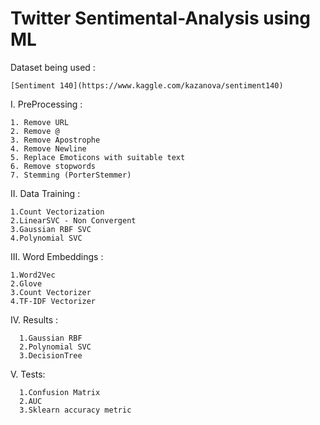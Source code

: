 # Twitter Sentimental-Analysis using ML
Dataset being used : 
    
    [Sentiment 140](https://www.kaggle.com/kazanova/sentiment140)

I. PreProcessing :
    
    1. Remove URL
    2. Remove @
    3. Remove Apostrophe
    4. Remove Newline
    5. Replace Emoticons with suitable text
    6. Remove stopwords
    7. Stemming (PorterStemmer)
 
II. Data Training :
  
    1.Count Vectorization
    2.LinearSVC - Non Convergent
    3.Gaussian RBF SVC
    4.Polynomial SVC
 
III. Word Embeddings :
  
    1.Word2Vec
    2.Glove
    3.Count Vectorizer
    4.TF-IDF Vectorizer
    
    
 IV. Results :
      
      1.Gaussian RBF
      2.Polynomial SVC
      3.DecisionTree
   
  V. Tests:
      
      1.Confusion Matrix
      2.AUC
      3.Sklearn accuracy metric
 
